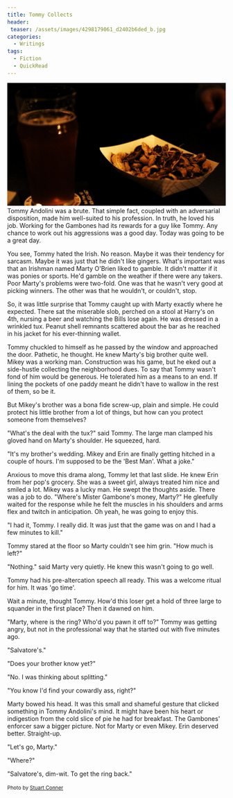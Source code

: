 ```yaml
---
title: Tommy Collects
header:
 teaser: /assets/images/4298179061_d2402b6ded_b.jpg
categories:
  - Writings
tags:
  - Fiction
  - QuickRead
---
```

<img src="/assets/images/4298179061_d2402b6ded_b.jpg">Tommy Andolini was a brute. That simple fact, coupled with an adversarial disposition, made him well-suited to his profession. In truth, he loved his job. Working for the Gambones had its rewards for a guy like Tommy. Any chance to work out his aggressions was a good day. Today was going to be a great day.

You see, Tommy hated the Irish. No reason. Maybe it was their tendency for sarcasm. Maybe it was just that he didn't like gingers. What's important was that an Irishman named Marty O'Brien liked to gamble. It didn't matter if it was ponies or sports. He'd gamble on the weather if there were any takers. Poor Marty's problems were two-fold. One was that he wasn't very good at picking winners. The other was that he wouldn't, or couldn't, stop.

So, it was little surprise that Tommy caught up with Marty exactly where he expected. There sat the miserable slob, perched on a stool at Harry's on 4th, nursing a beer and watching the Bills lose again. He was dressed in a wrinkled tux. Peanut shell remnants scattered about the bar as he reached in his jacket for his ever-thinning wallet.

Tommy chuckled to himself as he passed by the window and approached the door. Pathetic, he thought. He knew Marty's big brother quite well. Mikey was a working man. Construction was his game, but he eked out a side-hustle collecting the neighborhood dues. To say that Tommy wasn't fond of him would be generous. He tolerated him as a means to an end. If lining the pockets of one paddy meant he didn't have to wallow in the rest of them, so be it.

But Mikey's brother was a bona fide screw-up, plain and simple. He could protect his little brother from a lot of things, but how can you protect someone from themselves?

"What's the deal with the tux?" said Tommy. The large man clamped his gloved hand on Marty's shoulder. He squeezed, hard.

"It's my brother's wedding. Mikey and Erin are finally getting hitched in a couple of hours. I'm supposed to be the 'Best Man'. What a joke."

Anxious to move this drama along, Tommy let that last slide. He knew Erin from her pop's grocery. She was a sweet girl, always treated him nice and smiled a lot. Mikey was a lucky man. He swept the thoughts aside. There was a job to do. "Where's Mister Gambone's money, Marty?" He gleefully waited for the response while he felt the muscles in his shoulders and arms flex and twitch in anticipation. Oh yeah, he was going to enjoy this.

"I had it, Tommy. I really did. It was just that the game was on and I had a few minutes to kill."

Tommy stared at the floor so Marty couldn't see him grin. "How much is left?"

"Nothing." said Marty very quietly. He knew this wasn't going to go well.

Tommy had his pre-altercation speech all ready. This was a welcome ritual for him. It was 'go time'.

Wait a minute, thought Tommy. How'd this loser get a hold of three large to squander in the first place? Then it dawned on him.

"Marty, where is the ring? Who'd you pawn it off to?" Tommy was getting angry, but not in the professional way that he started out with five minutes ago.

"Salvatore's."

"Does your brother know yet?"

"No. I was thinking about splitting."

"You know I'd find your cowardly ass, right?"

Marty bowed his head. It was this small and shameful gesture that clicked something in Tommy Andolini's mind. It might have been his heart or indigestion from the cold slice of pie he had for breakfast. The Gambones' enforcer saw a bigger picture. Not for Marty or even Mikey. Erin deserved better. Straight-up.

"Let's go, Marty."

"Where?"

"Salvatore's, dim-wit. To get the ring back."

<small>Photo by <a href="http://www.flickr.com/photos/37826605@N05/4298179061">Stuart Conner</a></small>